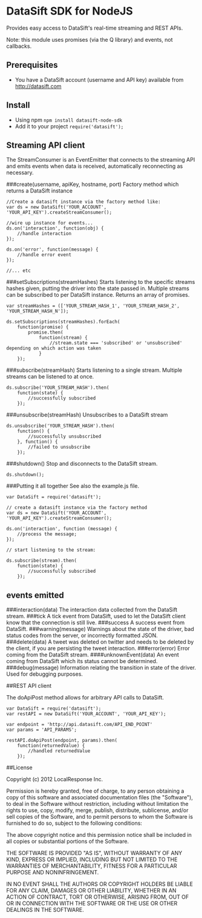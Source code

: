 # DataSift SDK for NodeJS

Provides easy access to DataSift's real-time streaming and REST APIs.

Note: this module uses promises (via the Q library) and events, not callbacks.

## Prerequisites
- You have a DataSift account (username and API key) available from http://datasift.com

## Install
- Using npm `npm install datasift-node-sdk`
- Add it to your project `require('datasift');`

## Streaming API client

The StreamConsumer is an EventEmitter that connects to the streaming API and emits events when data is received, automatically reconnecting as necessary.

###create(username, apiKey, hostname, port)
Factory method which returns a DataSift instance

    //Create a datasift instance via the factory method like:
    var ds = new DataSift('YOUR_ACCOUNT', 'YOUR_API_KEY').createStreamConsumer();

    //wire up instance for events...
    ds.on('interaction', function(obj) {
        //handle interaction
    });

    ds.on('error', function(message) {
        //handle error event
    });

    //... etc

###setSubscriptions(streamHashes)
Starts listening to the specific streams hashes given, putting the driver into the state passed in.
Multiple streams can be subscribed to per DataSift instance.
Returns an array of promises.

    var streamHashes = (['YOUR_STREAM_HASH_1', 'YOUR_STREAM_HASH_2', 'YOUR_STREAM_HASH_N']);

    ds.setSubscriptions(streamHashes).forEach(
        function(promise) {
            promise.then(
                function(stream) {
                    //stream.state === 'subscribed' or 'unsubscribed' depending on which action was taken
                }
	    });

###subscribe(streamHash)
Starts listening to a single stream.  Multiple streams can be listened to at once.

    ds.subscribe('YOUR_STREAM_HASH').then(
        function(state) {
            //successfully subscribed
        });
###unsubscribe(streamHash)
Unsubscribes to a DataSift stream

    ds.unsubscribe('YOUR_STREAM_HASH').then(
        function() {
            //successfully unsubscribed
        }, function() {
            //failed to unsubscribe
        });
###shutdown()
Stop and disconnects to the DataSift stream.

    ds.shutdown();
###Putting it all together
See also the example.js file.

    var DataSift = require('datasift');

    // create a datasift instance via the factory method
    var ds = new DataSift('YOUR_ACCOUNT', 'YOUR_API_KEY').createStreamConsumer();

    ds.on('interaction', function (message) {
        //process the message;
    });

    // start listening to the stream:

    ds.subscribe(stream).then(
        function(state) {
            //successfully subscribed
        });

## events emitted
###interaction(data)
    The interaction data collected from the DataSift stream.
###tick
    A tick event from DataSift, used to let the DataSift client know that the connection is still live.
###success
    A success event from DataSift.
###warning(message)
    Warnings about the state of the driver, bad status codes from the server, or incorrectly formatted JSON.
###delete(data)
    A tweet was deleted on twitter and needs to be deleted by the client, if you are persisting the tweet interaction.
###error(error)
    Error coming from the DataSift stream.
####unknownEvent(data)
    An event coming from DataSift which its status cannot be determined.
###debug(message)
    Information relating the transition in state of the driver.  Used for debugging purposes.


##REST API client

The doApiPost method allows for arbitrary API calls to DataSift.

    var DataSift = require('datasift');
    var restAPI = new DataSift('YOUR_ACCOUNT', 'YOUR_API_KEY');

    var endpoint = 'http://api.datasift.com/API_END_POINT'
    var params = 'API_PARAMS';

    restAPI.doApiPost(endpoint, params).then(
        function(returnedValue) {
            //handled returnedValue
        });

##License

Copyright (c) 2012 LocalResponse Inc.

Permission is hereby granted, free of charge, to any person obtaining a
copy of this software and associated documentation files (the "Software"),
to deal in the Software without restriction, including without limitation
the rights to use, copy, modify, merge, publish, distribute, sublicense,
and/or sell copies of the Software, and to permit persons to whom the
Software is furnished to do so, subject to the following conditions:

The above copyright notice and this permission notice shall be included
in all copies or substantial portions of the Software.

THE SOFTWARE IS PROVIDED "AS IS", WITHOUT WARRANTY OF ANY KIND, EXPRESS OR
IMPLIED, INCLUDING BUT NOT LIMITED TO THE WARRANTIES OF MERCHANTABILITY,
FITNESS FOR A PARTICULAR PURPOSE AND NONINFRINGEMENT.

IN NO EVENT SHALL THE AUTHORS OR COPYRIGHT HOLDERS BE LIABLE FOR ANY CLAIM,
DAMAGES OR OTHER LIABILITY, WHETHER IN AN ACTION OF CONTRACT, TORT OR
OTHERWISE, ARISING FROM, OUT OF OR IN CONNECTION WITH THE SOFTWARE OR THE USE
OR OTHER DEALINGS IN THE SOFTWARE.